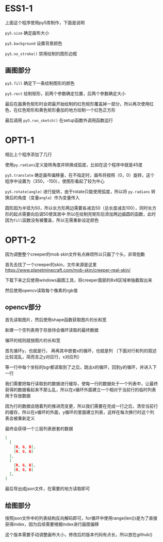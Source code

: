 # ESS1-1

上面这个程序使用py5库制作，下面是说明

`py5.size` 确定画布大小

`py5.background` 设置背景颜色

`py5.no_stroke()` 禁用绘制的图形边框

## 画图部分

`py5.fill` 确定下一条绘制图形的颜色

`py5.rect` 绘制矩形，前两个参数确定位置，后两个参数确定大小

最后在画黄色矩形时会把最开始绘制的红色矩形覆盖掉一部分，所以再次使用红色，在红色矩形和黄色矩形叠加的地方绘制一个红色正方形

最后调用 `py5.run_sketch()` 在setup函数外调用函数运行

# OPT1-1

相比上个程序添加了几行

使用`py.radians`定义旋转角度并转换成弧度，比如在这个程序中就是45度

`py5.translate` 确定画布偏移量，在不指定时，画布将按照（0，0）旋转，这个程序中设置为（350，-150），使图形看起了较为中心

`py5.rotate(angle)` 进行旋转，由于rotate只能使用弧度，所以将 `py.radians` 转换后的角度（变量`angle`）作为变量传入


圆形因为半径为50，所以长方形两边需要各减去50（总长度减去100），同时长方形的起点需要向后调50使其居中
所以在绘制完矩形后添加两边画圆的函数，此时因为`fill`函数没有被覆盖，所以无需重新设定颜色


# OPT1-2
因为调整整个creeper的mob skin文件有点麻烦所以只画了个头，非常抱歉

首先去找了一个creeper的skin，文件来源是这里
https://www.planetminecraft.com/mob-skin/creeper-real-skin/

下载下来之后使用windows画图工具，将creeper面部的8x8区域单独截取出来

然后使用opencv读取每个像素的rgb值

## opencv部分

首先读取图片，然后使用shape函数获取图片的长和宽

新建一个空列表用于存放待会循环读取的最终数据


循环的规则就按图片的长和宽

首先循环y，也就是行，
再再其中嵌套x的循环，也就是列
（下面对行和列的叙述比较混乱，简而言之y对应行，x对应列）

等一行中每个坐标的bgr都读取到了之后，跳出x的循环，回到y的循环，并进入下一行

我们需要把每行读取到的数据进行缓存，使每一行的数据处于一个列表中，让最终获得的数据看起来不那么乱，所以在x循环外面建立一个相对于当前行的临时列表用于存放数据

因为行的数据会随着列的推进而变更，所以我们需要在完成一行之后，清空当前行的缓存，所以在x循环的外面，y循环的里面建立列表，这样在每次换行时这个列表会被重新定义

最终会获得一个三层列表嵌套的数据

```json
[
  [
    [R, G, B],
    [R, G, B]
  ],
  [
    [R, G, B],
    [R, G, B]
  ],
]
```
最后导出成json文件，在需要的地方读取即可

## 绘图部分
按照json文件中的列表结构反向解码即可，for循环中使用range(len())是为了直接获得index，因为后续需要根据index进行画图偏移

这个版本需要手动调整画布大小，修改后的版本代码有点长，所以放在github()
